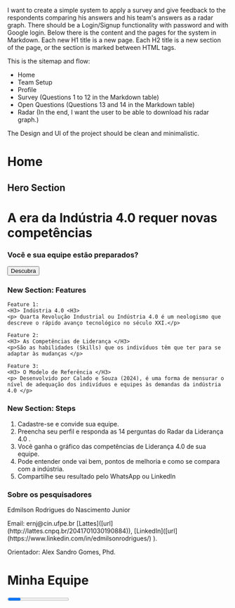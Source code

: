 I want to create a simple system to apply a survey and give feedback to the respondents comparing his answers and his team's answers as a radar graph. There should be a  Login/Signup functionality with password and with Google login. Below there is the content and the pages for the system in Markdown. Each new H1 title is a new page. Each H2 title is a new section of the page, or the section is marked between HTML tags.

This is the sitemap and flow: 

- Home
- Team Setup
- Profile
- Survey (Questions 1 to 12 in the Markdown table)
- Open Questions (Questions 13 and 14 in the Markdown table)
- Radar (In the end, I want the user to be able to download his radar graph.)

The Design and UI of the project should be clean and minimalistic.

# Home

## Hero Section

<h1>A era da Indústria 4.0 requer novas competências </h1>
<h3>Você e sua equipe estão preparados? </h3>

<button> Descubra </button>

### New Section: Features

    Feature 1: 
    <H3> Indústria 4.0 <H3>
    <p> Quarta Revolução Industrial ou Indústria 4.0 é um neologismo que descreve o rápido avanço tecnológico no século XXI.</p>
    
    Feature 2: 
    <H3> As Competências de Liderança </H3>
    <p>São as habilidades (Skills) que os indivíduos têm que ter para se adaptar às mudanças </p>
    
    Feature 3: 
    <H3> O Modelo de Referência </H3>
    <p> Desenvolvido por Calado e Souza (2024), é uma forma de mensurar o nível de adequação dos indivíduos e equipes às demandas da indústria 4.0 </p>

### New Section: Steps

1. Cadastre-se e convide sua equipe. 
2. Preencha seu perfil e responda as 14 perguntas do Radar da Liderança 4.0 .
3. Você ganha o gráfico das competências de Liderança 4.0 de sua equipe. 
4. Pode entender onde vai bem, pontos de melhoria e como se compara com a indústria.
5. Compartilhe seu resultado pelo WhatsApp ou LinkedIn

### Sobre os pesquisadores

<card>Edmilson Rodrigues do Nascimento Junior
<p></p>
Email: ernj@cin.ufpe.br 
[Lattes]([url](http://lattes.cnpq.br/2041701030190884)), [LinkedIn]([url](https://www.linkedin.com/in/edmilsonrodrigues/)
). </card>

<card> Orientador: Alex Sandro Gomes, Phd. </card>

# Minha Equipe

<Progress bar UI>
**  Minha Equipe**
    Meu Perfil
    Radar das Competências de Liderança 4.0
    Resultados
<Progress bar UI>

<main>
<Toggle> Criar Equipe | Entrar em Equipe </Toggle>
    
<h3> Dados Sobre a equipe: </h3> 

<Criar Equipe>
Nome da equipe:
Meu email: 
Meu papel é de: [Líder da equipe, colaborador na equipe]
Número de pessoas na equipe: 

    <button> Criar Equipe </button>
</Criar Equipe>
<h3>Convidar Equipe: </h3>


<Entrar em Equipe>
Nome da equipe: 
Email da pessoa que criou a equipe:
Meu email: 
    <button> Entrar Equipe </button>
</Entrar em Equipe>

<form>
<p> Customize e envie a mensagem abaixo para sua equipe nos seus canais.</p>
Mensagem: (Mensagem padrão: Oi. Tudo bem? Favor preencher essa ferramenta para que possamos saber como nossa equipe está em relação às competências de liderança 4.0. Lembre de selecionar "Entrar em Equipe" na página de equipe e inserir o meu email {INSERIR EMAIL do usuário} e o nome da equipe {Nome da equipe} )
<button> Copiar Mensagem </button>
</form>

| Equipe {Nome da equipe}                                      |
|Email | Status do convite (enviado, cadastrado ou respondido) |
| {email1@gmail.com}       |    Enviado                         | 

<button> Próxima Página </button>
</main>

# Meu Perfil

<Progress bar UI>
    Minha Equipe
    **Meu Perfil**
    Radar das Competências de Liderança 4.0
    Resultados
<Progress bar UI>

<main>

<h3> Dados sobre Meu Perfil <h3>
<form>
    Nome Completo: 
    Data de Nascimento: 
    Escolaridade: [2o Grau, Superior Incompleto, Superior Completo, Pós-Graduação Lato Senso, Mestrado, Doutorado]
    Mês/Ano de conclusão da graduação (se aplicável)

    Minha organização: (Nome)
    Site: (Insira o site) 
    Tipo: [Pública, Privada, 3o Setor]
    Porte: [Micro, Pequena, Média, Grande]
    Número de colaboradores:
    Cidade em que você trabalha: 
    Modelo de Trabalho: [Em pessoa, remoto, híbrido]

</form>
</main>

# Questionário de Competências da Liderança 4.0

<Progress bar UI>
    Minha Equipe
    Meu Perfil
    **Questionário das Competências de Liderança 4.0**
    Resultados
<Progress bar UI>
<main>
<form>

    | COMPETÊNCIA AVALIADA | PERGUNTA | TIPO DE PERGUNTA |
    | Abertura | (Q1) O ambiente de trabalho facilita o feedback positivo ou negativo de mão dupla entre o líder e os membros da equipe? | Escala Likert |
    | Agilidade | (Q2) No ambiente de trabalho, você age e reage rapidamente, assume riscos, considera diferentes cenários, experimenta ideias e aprende com as falhas? | Escala Likert |
    | Confiança | (Q3) No ambiente de trabalho, você acredita que a relação profissional entre o líder e a equipe é baseada na confiança mútua? | Escala Likert |
    | Empatia | (Q4) Nas relações profissionais, você compreende, tem empatia e considera a perspectiva e os sentimentos dos outros, e percebe que o mesmo é recíproco? | Escala Likert |
    | Articulação | (Q5) No ambiente de trabalho, as conexões entre as competências dos membros da equipe e as externas ao squad/projeto são potencializadas, maximizadas e bem utilizadas? | Escala Likert |
    | Adaptabilidade | (Q6) No ambiente de trabalho, você consegue se adaptar rapidamente e responder às adversidades que ocorrem em situações não planejadas? | Escala Likert |
    | Inovação | (Q7) O ambiente de trabalho favorece, estimula e desenvolve as competências necessárias para a busca da inovação nos indivíduos? | Escala Likert |
    | Comunicação | (Q8) No ambiente de trabalho, a comunicação é facilitada e ocorre de forma fluida, permitindo que você se comunique interna e externamente através de várias formas e canais? | Escala Likert |
    | Descentralização | (Q9) No ambiente de trabalho diário, a tomada de decisão é participativa e compartilhada entre a gestão e a equipe, em vez de concentrada em uma pessoa? | Escala Likert |
    | Auto-organização | (Q10) No ambiente de trabalho, a equipe se auto-organiza e se esforça coletivamente para resolver uma tarefa complexa ou um desafio inesperado? | Escala Likert |
    | Colaboração | (Q11) No ambiente de trabalho, os desafios são tratados de forma colaborativa, aproveitando efetivamente as competências individuais dos membros da equipe? | Escala Likert |
    | Resiliência | (Q12) No ambiente de trabalho, você considera que mantém uma atitude positiva, proativa e de aprendizado diante de obstáculos e fracassos? | Escala Likert |


</form>
</main>

# Open Questions

<Progress bar UI>
    Minha Equipe
    Meu Perfil
    **Questionário das Competências de Liderança 4.0**
    Resultados
<Progress bar UI>
    
    <form>
     | COMPETÊNCIA AVALIADA | PERGUNTA | TIPO DE PERGUNTA |
    | Ambiente de Trabalho | (Q13) Na sua opinião, o que poderia ser melhorado no ambiente de trabalho físico ou psicológico, ou nas relações profissionais dentro da equipe ou com a gestão? | Aberta |
    | Formação | (Q14) Na sua opinião, como a universidadede poderia ter lhe preparado melhor para os desafios profissionais que você enfrentou após a graduação? | Aberta |
</form>

# Resultados

<Progress bar UI>
    Minha Equipe
    Meu Perfil
    Questionário das Competências de Liderança 4.0
    **Resultados**
<Progress bar UI>

<main>
<radar-graph>

| Equipe {Nome da equipe}                                      |
|Email | Status do convite [enviado, cadastrado ou respondido] |
| {email1@gmail.com}       |    {Enviado}                         | 

![radar_chart](https://github.com/user-attachments/assets/0f290340-2e32-4dd4-8e1c-c57d65aefa89)

<button> Baixar gráfico </button>
<button> Compartilhar url único </button>
</radar-graph>
</main>
